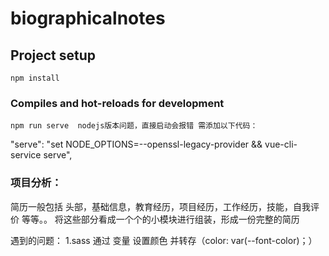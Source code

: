 # biographicalnotes

## Project setup

```
npm install
```

### Compiles and hot-reloads for development

```
npm run serve  nodejs版本问题，直接启动会报错 需添加以下代码：
```

"serve": "set NODE_OPTIONS=--openssl-legacy-provider && vue-cli-service serve",

### 项目分析：

简历一般包括 头部，基础信息，教育经历，项目经历，工作经历，技能，自我评价 等等。。
将这些部分看成一个个的小模块进行组装，形成一份完整的简历

遇到的问题：
1.sass 通过 变量 设置颜色 并转存（color: var(--font-color)；）
